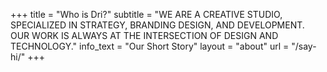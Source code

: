 +++
title = "Who is Dri?"
subtitle = "WE ARE A CREATIVE STUDIO, SPECIALIZED IN STRATEGY, BRANDING DESIGN, AND DEVELOPMENT. OUR WORK IS ALWAYS AT THE INTERSECTION OF DESIGN AND TECHNOLOGY."
info_text = "Our Short Story"
layout = "about"
url = "/say-hi/"
+++
